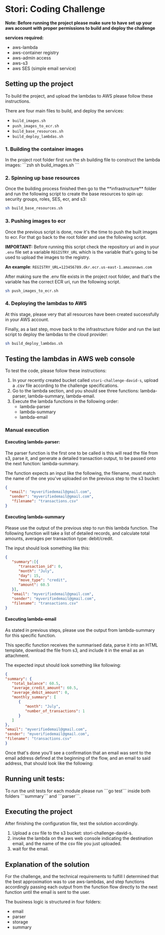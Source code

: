 
<h1>Stori: Coding Challenge</h1>

**Note: Before running the project please make sure to have set up your aws account with proper**
**permissions to build and deploy the challenge**

**services required:**
* aws-lambda
* aws-container registry
* aws-admin access
* aws-s3
* aws SES (simple email service)

<h2>Setting up the project</h2>

To build the project, and upload the lambdas to AWS please follow these instructions.

There are four main files to build, and deploy the services:
* ``build_images.sh``
* ``push_images_to_ecr.sh``
* ``build_base_resources.sh``
* ``build_deploy_lambdas.sh``


<h3>1. Building the container images</h3>
In the project root folder first run the sh building file to construct the lambda images:
```zsh
sh build_images.sh
```

<h3>2. Spinning up base resources</h3>
Once the building process finished then go to the **infrastructure** folder and
run the following script to create the base resources to spin up: security groups, roles, SES, ecr, and s3:

```zsh
sh build_base_resources.sh
```

<h3>3. Pushing images to ecr</h3>
Once the previous script is done, now it's the time to push the built images to ecr. For that go back to the root folder
and use the following script.

**IMPORTANT:**
Before running this script check the repository uri and in your `.env` file set a variable ``REGISTRY_URL`` which is the variable
that's going to be used to upload the images to the registry.

**An example**:
``
REGISTRY_URL=123456789.dkr.ecr.us-east-1.amazonaws.com
``

After making sure the .env file exists in the project root folder, and that's the variable has the correct ECR uri, run
the following script.

```zsh
sh push_images_to_ecr.sh
```

<h3>4. Deploying the lambdas to AWS</h3>
At this stage, please very that all resources have been created successfully in your AWS account.

Finally, as a last step, move back to the infrastructure folder and run the last script to deploy the lambdas to the 
cloud provider:
```zsh
sh build_deploy_lambdas.sh
```

<h2>Testing the lambdas in AWS web console</h2>

To test the code, please follow these instructions:

1. In your recently created bucket called ``stori-challenge-david-s``, upload a .csv file according to the 
challenge specifications.
2. Go to the lambda section, and you should see three functions: lambda-parser, lambda-summary, lambda-email.
3. Execute the lambda functions in the following order:
   * lambda-parser
   * lambda-summary
   * lambda-email

<h3>Manual execution</h3>

<h4>Executing lambda-parser:</h4>

The parser function is the first one to be called is this will read the file from s3, parse it, and generate
a detailed transaction output, to be passed onto the next function: lambda-summary.

The function expects an input like the following, the filename, must match the name of the one you've uploaded
on the previous step to the s3 bucket:
```json
{
  "email": "myverifiedemail@gmail.com",
  "sender": "myverifiedemail@gmail.com",
   "filename": "transactions.csv"
}
```

<h4>Executing lambda-summary</h4>

Please use the output of the previous step to run this lambda function. The following function will take a list of
detailed records, and calculate total amounts, averages per transaction type: debit/credit.

The input should look something like this:
```json
{
   "summary":[{
      "transaction_id": 0,
      "month": "July",
      "day": 15,
      "move_type": "credit",
      "amount": 60.5
   }],
   "email": "myverifiedemail@gmail.com",
   "sender": "myverifiedemail@gmail.com",
   "filename": "transactions.csv"
}
```

<h4>Executing lambda-email</h4>
As stated in previous steps, please use the output from lambda-summary for this specific function.

This specific function receives the summarised data, parse it into an HTML template, download the file from s3, and
include it in the email as an attachment.

The expected input should look something like following:

```json
{
"summary": {
   "total_balance": 60.5,
   "average_credit_amount": 60.5,
   "average_debit_amount": 0,
   "monthly_summary": [
      {
         "month": "July",
         "number_of_transactions": 1
      }
   ]
},
"email": "myverifiedemail@gmail.com",
"sender": "myverifiedemail@gmail.com",
"filename": "transactions.csv"
}
```

Once that's done you'll see a confirmation that an email was sent to the email address defined at the beginning
of the flow, and an email to said address, that should look like the following:




<h2>Running unit tests:</h2>
To run the unit tests for each module please run ```go test``` inside both folders ```summary```
and ```parser```.

<h2>Executing the project</h2>

After finishing the configuration file, test the solution accordingly.

1. Upload a csv file to the s3 bucket: stori-challenge-david-s.
2. invoke the lambda on the aws web console indicating the destination email, and the name of the csv
file you just uploaded.
3. wait for the email.

<h2>Explanation of the solution</h2>

For the challenge, and the technical requirements to fulfill I determined that the best
approximation was to use aws-lambdas, and step functions accordingly passing each output from the
function flow directly to the next function until the email is sent to the user.

The business logic is structured in four folders:

* email
* parser
* storage
* summary
